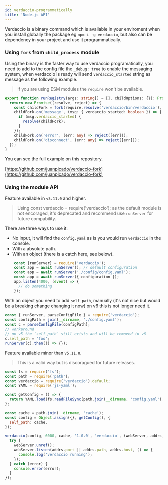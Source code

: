 ```yaml
---
id: verdaccio-programmatically
title: 'Node.js API'
---
```


Verdaccio is a binary command which is available in your enviroment when you install globally the package eg `npm i -g verdaccio`, but also can be dependency in your project and use it programmatically.

### Using `fork` from `child_process` module

Using the binary is the faster way to use verdaccio programatically, you need to add to the config file the `_debug: true` to enable the messaging system, when verdaccio is ready will send `verdaccio_started` string as message as the following example.

> If you are using ESM modules the `require` won't be available.

```typescript
export function runRegistry(args: string[] = [], childOptions: {}): Promise<ChildProcess> {
  return new Promise((resolve, reject) => {
    const childFork = fork(require.resolve('verdaccio/bin/verdaccio'), args, childOptions);
    childFork.on('message', (msg: { verdaccio_started: boolean }) => {
      if (msg.verdaccio_started) {
        resolve(childFork);
      }
    });
    childFork.on('error', (err: any) => reject([err]));
    childFork.on('disconnect', (err: any) => reject([err]));
  });
}
```

You can see the full example on this repository.

[https://github.com/juanpicado/verdaccio-fork](https://github.com/juanpicado/verdaccio-fork)

### Using the module API

Feature available in `v5.11.0` and higher.

> Using const verdaccio = require('verdaccio'); as the default module is not encoraged, it's deprecated and recommend use `runServer` for future compability.

There are three ways to use it:

- No input, it will find the `config.yaml` as is you would run `verdaccio` in the console.
- With a absolute path.
- With an object (there is a catch here, see below).

```js
    const {runServer} = require('verdaccio');
    const app = await runServer(); // default configuration
    const app = await runServer('./config/config.yaml');
    const app = await runServer({ configuration });
    app.listen(4000, (event) => {
      // do something
    });
```

With an object you need to add `self_path`, manually (it's not nice but would be a breaking change changing it now) on v6 this is not longer need it.

```js
const { runServer, parseConfigFile } = require('verdaccio');
const configPath = join(__dirname, './config.yaml');
const c = parseConfigFile(configPath);
// workaround
// on v5 the `self_path` still exists and will be removed in v6
c.self_path = 'foo';
runServer(c).then(() => {});
```

Feature available minor than `v5.11.0`.

> This is a valid way but is discoragued for future releases.

```js
const fs = require('fs');
const path = require('path');
const verdaccio = require('verdaccio').default;
const YAML = require('js-yaml');

const getConfig = () => {
  return YAML.load(fs.readFileSync(path.join(__dirname, 'config.yaml'), 'utf8'));
};

const cache = path.join(__dirname, 'cache');
const config = Object.assign({}, getConfig(), {
  self_path: cache,
});

verdaccio(config, 6000, cache, '1.0.0', 'verdaccio', (webServer, addrs, pkgName, pkgVersion) => {
  try {
    webServer.unref();
    webServer.listen(addrs.port || addrs.path, addrs.host, () => {
      console.log('verdaccio running');
    });
  } catch (error) {
    console.error(error);
  }
});
```
